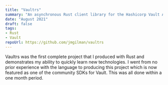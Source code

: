 ```yaml
---
title: "Vaultrs"
summary: "An asynchronous Rust client library for the Hashicorp Vault API."
date: "August 2021"
draft: false
tags:
- Rust
- Vault
repoUrl: https://github.com/jmgilman/vaultrs
---
```


Vaultrs was the first complete project that I produced with Rust and demonstrates my ability to quickly learn new technologies.
I went from no prior experience with the language to producing this project which is now featured as one of the community SDKs for Vault.
This was all done within a one month period.